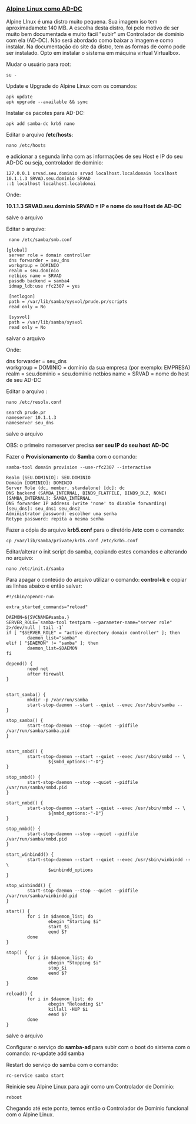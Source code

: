 ### <u>Alpine Linux como AD-DC</u>

Alpine LInux é uma distro muito pequena. Sua imagem iso tem aproximadamete 140 MB. A escolha desta distro, foi pelo motivo de ser muito bem documentada e muito fácil "subir" um Controlador de domínio com ela (AD-DC). Não será abordado como baixar a imagem e como instalar. Na documentação do site da distro, tem as formas de como pode ser instalado. Opto em instalar o sistema em máquina virtual Virtualbox. 

Mudar o usuário para root:

```
su -
```

Update e Upgrade do Alpine Linux com os comandos:

```
apk update
apk upgrade --available && sync
```

Instalar os pacotes para AD-DC:

```
apk add samba-dc krb5 nano
```

Editar o arquivo **/etc/hosts**:

```
nano /etc/hosts
```

e adicionar a segunda linha com as informações de seu Host e IP do seu AD-DC ou seja, controlador de domínio:

```
127.0.0.1 srvad.seu.dominio srvad localhost.localdomain localhost
10.1.1.3 SRVAD.seu.dominio SRVAD
::1 localhost localhost.localdomai
```

Onde:

**10.1.1.3 SRVAD.seu.dominio SRVAD = IP e nome do seu Host de AD-DC**

salve o arquivo



Editar o arquivo:

```
 nano /etc/samba/smb.conf
```

```
[global]  
 server role = domain controller  
 dns forwarder = seu_dns  
 workgroup = DOMINIO  
 realm = seu.domínio  
 netbios name = SRVAD  
 passdb backend = samba4  
 idmap_ldb:use rfc2307 = yes

 [netlogon]  
 path = /var/lib/samba/sysvol/prude.pr/scripts  
 read only = No

 [sysvol]  
 path = /var/lib/samba/sysvol  
 read only = No
```

salvar o arquivo

Onde:

dns forwarder = seu_dns  
workgroup = DOMINIO = domínio da sua empresa (por exemplo: EMPRESA)  
realm = seu.domínio  = seu.domínio
netbios name = SRVAD = nome do host de seu AD-DC



Editar o arquivo :

```
nano /etc/resolv.conf
```

```
search prude.pr
nameserver 10.1.1.3
nameserver seu_dns
```

salve o arquivo 

OBS: o primeiro nameserver precisa **ser seu IP do seu host AD-DC**



Fazer o **Provisionamento** do **Samba** com o comando:

```
samba-tool domain provision --use-rfc2307 --interactive
```

```
Realm [SEU.DOMINIO]: SEU.DOMINIO
Domain [DOMINIO]: DOMINIO
Server Role (dc, member, standalone) [dc]: dc
DNS backend (SAMBA_INTERNAL, BIND9_FLATFILE, BIND9_DLZ, NONE) [SAMBA_INTERNAL]: SAMBA_INTERNAL
DNS forwarder IP address (write 'none' to disable forwarding) [seu_dns]: seu_dns1 seu_dns2
Administrator password: escolher uma senha
Retype password: repita a mesma senha
```

Fazer a cópia do arquivo **krb5.conf** para  o diretório **/etc** com o comando:

```
cp /var/lib/samba/private/krb5.conf /etc/krb5.conf
```

Editar/alterar o init script do samba, copiando estes comandos e alterando no arquivo:

```
nano /etc/init.d/samba
```
Para apagar o conteúdo do arquivo utilizar o comando: **control+k** e copiar as linhas abaixo e então salvar:

```
#!/sbin/openrc-run

extra_started_commands="reload"

DAEMON=${SVCNAME#samba.}
SERVER_ROLE=`samba-tool testparm --parameter-name="server role"  2>/dev/null | tail -1`
if [ "$SERVER_ROLE" = "active directory domain controller" ]; then
        daemon_list="samba"
elif [ "$DAEMON" != "samba" ]; then
        daemon_list=$DAEMON
fi

depend() {
        need net
        after firewall
}


start_samba() {
        mkdir -p /var/run/samba
        start-stop-daemon --start --quiet --exec /usr/sbin/samba --
}

stop_samba() {
        start-stop-daemon --stop --quiet --pidfile /var/run/samba/samba.pid
}


start_smbd() {
        start-stop-daemon --start --quiet --exec /usr/sbin/smbd -- \
                ${smbd_options:-"-D"}
}

stop_smbd() {
        start-stop-daemon --stop --quiet --pidfile /var/run/samba/smbd.pid
}

start_nmbd() {
        start-stop-daemon --start --quiet --exec /usr/sbin/nmbd -- \
                ${nmbd_options:-"-D"}
}

stop_nmbd() {
        start-stop-daemon --stop --quiet --pidfile /var/run/samba/nmbd.pid
}

start_winbindd() {
        start-stop-daemon --start --quiet --exec /usr/sbin/winbindd -- \
                $winbindd_options
}

stop_winbindd() {
        start-stop-daemon --stop --quiet --pidfile /var/run/samba/winbindd.pid
}

start() {
        for i in $daemon_list; do
                ebegin "Starting $i"
                start_$i
                eend $?
        done
}

stop() {
        for i in $daemon_list; do
                ebegin "Stopping $i"
                stop_$i
                eend $?
        done
}

reload() {
        for i in $daemon_list; do
                ebegin "Reloading $i"
                killall -HUP $i
                eend $?
        done
}
```

salve o arquivo

Configurar o serviço do **samba-ad** para subir com o boot do sistema com o comando:
rc-update add samba

Restart do serviço do samba com o comando:
```
rc-service samba start
```

Reinicie seu Alpine Linux para agir como um Controlador de Domínio:
```
reboot
```

Chegando até este ponto, temos então o Controlador de Domínio funcional com o Alpine Linux.
